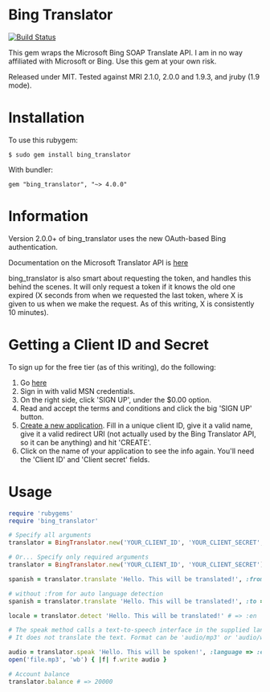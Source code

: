 Bing Translator
===============

[![Build Status](https://travis-ci.org/CodeBlock/bing_translator-gem.svg?branch=master)](https://travis-ci.org/CodeBlock/bing_translator-gem)

This gem wraps the Microsoft Bing SOAP Translate API.
I am in no way affiliated with Microsoft or Bing.
Use this gem at your own risk.

Released under MIT.
Tested against MRI 2.1.0, 2.0.0 and 1.9.3, and jruby (1.9 mode).

Installation
============

To use this rubygem:

    $ sudo gem install bing_translator

With bundler:

    gem "bing_translator", "~> 4.0.0"

Information
===========

Version 2.0.0+ of bing\_translator uses the new OAuth-based Bing
authentication.

Documentation on the Microsoft Translator API is [here](http://msdn.microsoft.com/en-us/library/ff512419.aspx)

bing\_translator is also smart about requesting the token, and handles this
behind the scenes. It will only request a token if it knows the old one
expired (X seconds from when we requested the last token, where X is given
to us when we make the request. As of this writing, X is consistently 10
minutes).

Getting a Client ID and Secret
==============================

To sign up for the free tier (as of this writing), do the following:

1. Go [here](http://go.microsoft.com/?linkid=9782667)
2. Sign in with valid MSN credentials.
3. On the right side, click 'SIGN UP', under the $0.00 option.
4. Read and accept the terms and conditions and click the big 'SIGN UP'
   button.
5. [Create a new application](https://datamarket.azure.com/developer/applications).
   Fill in a unique client ID, give it a valid name, give it a valid redirect
   URI (not actually used by the Bing Translator API, so it can be anything)
   and hit 'CREATE'.
6. Click on the name of your application to see the info again. You'll need
   the 'Client ID' and 'Client secret' fields.

Usage
=====

```ruby
require 'rubygems'
require 'bing_translator'

# Specify all arguments
translator = BingTranslator.new('YOUR_CLIENT_ID', 'YOUR_CLIENT_SECRET', false, 'AZURE_ACCOUNT_KEY')

# Or... Specify only required arguments
translator = BingTranslator.new('YOUR_CLIENT_ID', 'YOUR_CLIENT_SECRET')

spanish = translator.translate 'Hello. This will be translated!', :from => 'en', :to => 'es'

# without :from for auto language detection
spanish = translator.translate 'Hello. This will be translated!', :to => 'es'

locale = translator.detect 'Hello. This will be translated!' # => :en

# The speak method calls a text-to-speech interface in the supplied language.
# It does not translate the text. Format can be 'audio/mp3' or 'audio/wav'

audio = translator.speak 'Hello. This will be spoken!', :language => :en, :format => 'audio/mp3', :options => 'MaxQuality'
open('file.mp3', 'wb') { |f| f.write audio }

# Account balance
translator.balance # => 20000

```
